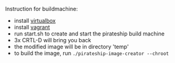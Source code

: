 Instruction for buildmachine:

- install [virtualbox](https://www.virtualbox.org/wiki/Downloads)
- install [vagrant](https://www.vagrantup.com/downloads.html)
- run start.sh to create and start the pirateship build machine
- 3x CRTL-D will bring you back
- the modified image will be in directory 'temp'
- to build the image, run `./pirateship-image-creator --chroot`

